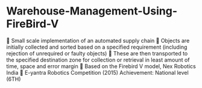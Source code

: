 # Warehouse-Management-Using-FireBird-V
 Small scale implementation of an automated supply chain    Objects are initially collected and sorted based on a specified requirement (including rejection of   unrequired or faulty objects)   These are then transported to the specified destination zone for collection or retrieval in least amount of   time, space and error margin   Based on the Firebird V model, Nex Robotics India    E-yantra Robotics Competition (2015) Achievement: National level (6TH)
